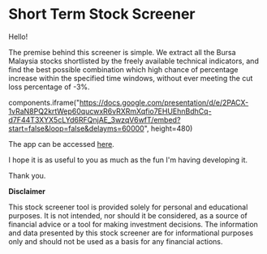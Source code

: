 # Short Term Stock Screener
Hello!

The premise behind this screener is simple. We extract all the Bursa Malaysia stocks shortlisted by the freely available technical indicators, 
and find the best possible combination which high chance of percentage increase within the specified time windows, without ever meeting the 
cut loss percentage of -3%.  

components.iframe("https://docs.google.com/presentation/d/e/2PACX-1vRaN8PQ2krtWep60qucwxR6vRXRmXqfio7EHUEhnBdhCq-d7F44T3XYX5cLYd6RFQnjAE_3wzqV6wfT/embed?start=false&loop=false&delayms=60000", height=480)

The app can be accessed [here](https://stock-screener-amirul-0e3d96487623.herokuapp.com/). 

I hope it is as useful to you as much as the fun I'm having developing it. 

Thank you.













**Disclaimer**

This stock screener tool is provided solely for personal and educational purposes. It is not intended, nor should it be considered, as a source of financial advice or a tool for making investment decisions. The information and data presented by this stock screener are for informational purposes only and should not be used as a basis for any financial actions.
